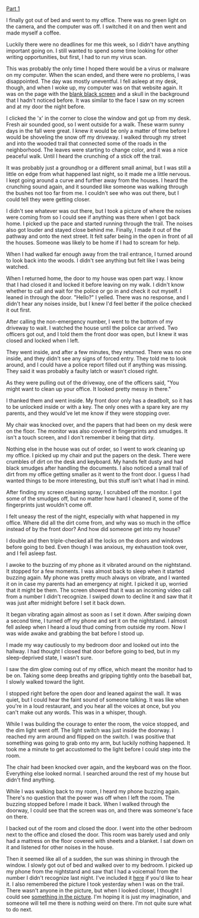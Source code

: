 [Part 1](https://www.reddit.com/r/nosleep/comments/xx4z4i/fear4lifecom/)

I finally got out of bed and went to my office. There was no green light on the camera, and the computer was off. I switched it on and then went and made myself a coffee.

Luckily there were no deadlines for me this week, so I didn't have anything important going on. I still wanted to spend some time looking for other writing opportunities, but first, I had to run my virus scan.

This was probably the only time I hoped there would be a virus or malware on my computer. When the scan ended, and there were no problems, I was disappointed. The day was mostly uneventful. I fell asleep at my desk, though, and when I woke up, my computer was on that website again. It was on the page with the [blank black screen](https://www.fear4life.com/home/1) and a skull in the background that I hadn't noticed before. It was similar to the face I saw on my screen and at my door the night before.

I clicked the 'x' in the corner to close the window and got up from my desk. Fresh air sounded good, so I went outside for a walk. These warm sunny days in the fall were great. I knew it would be only a matter of time before I would be shoveling the snow off my driveway. I walked through my street and into the wooded trail that connected some of the roads in the neighborhood. The leaves were starting to change color, and it was a nice peaceful walk. Until I heard the crunching of a stick off the trail. 

It was probably just a groundhog or a different small animal, but I was still a little on edge from what happened last night, so it made me a little nervous. I kept going around a curve and further away from the houses. I heard the crunching sound again, and it sounded like someone was walking through the bushes not too far from me. I couldn't see who was out there, but I could tell they were getting closer. 

I didn't see whatever was out there, but I took a picture of where the noises were coming from so I could see if anything was there when I got back home. I picked up the pace and started running through the trail. The noises also got louder and stayed close behind me. Finally, I made it out of the pathway and onto the next street. It felt safer being in the open in front of all the houses. Someone was likely to be home if I had to scream for help. 

When I had walked far enough away from the trail entrance, I turned around to look back into the woods. I didn't see anything but felt like I was being watched. 

When I returned home, the door to my house was open part way. I know that I had closed it and locked it before leaving on my walk. I didn't know whether to call and wait for the police or go in and check it out myself. I leaned in through the door. "Hello?" I yelled. There was no response, and I didn't hear any noises inside, but I knew I'd feel better if the police checked it out first.

After calling the non-emergency number, I went to the bottom of my driveway to wait. I watched the house until the police car arrived. Two officers got out, and I told them the front door was open, but I knew it was closed and locked when I left.

They went inside, and after a few minutes, they returned. There was no one inside, and they didn't see any signs of forced entry. They told me to look around, and I could have a police report filled out if anything was missing. They said it was probably a faulty latch or wasn't closed right.

As they were pulling out of the driveway, one of the officers said, "You might want to clean up your office. It looked pretty messy in there."

I thanked them and went inside. My front door only has a deadbolt, so it has to be unlocked inside or with a key. The only ones with a spare key are my parents, and they would've let me know if they were stopping over. 

My chair was knocked over, and the papers that had been on my desk were on the floor. The monitor was also covered in fingerprints and smudges. It isn't a touch screen, and I don't remember it being that dirty.

Nothing else in the house was out of order, so I went to work cleaning up my office. I picked up my chair and put the papers on the desk. There were crumbles of dirt on the desk and keyboard. My hands felt dusty and had black smudges after handling the documents. I also noticed a small trail of dirt from my office getting smaller as it went to the front door. I guess I had wanted things to be more interesting, but this stuff isn't what I had in mind. 

After finding my screen cleaning spray, I scrubbed off the monitor. I got some of the smudges off, but no matter how hard I cleaned it, some of the fingerprints just wouldn't come off.

I felt uneasy the rest of the night, especially with what happened in my office. Where did all the dirt come from, and why was so much in the office instead of by the front door? And how did someone get into my house?

I double and then triple-checked all the locks on the doors and windows before going to bed. Even though I was anxious, my exhaustion took over, and I fell asleep fast.

I awoke to the buzzing of my phone as it vibrated around on the nightstand. It stopped for a few moments. I was almost back to sleep when it started buzzing again. My phone was pretty much always on vibrate, and I wanted it on in case my parents had an emergency at night. I picked it up, worried that it might be them. The screen showed that it was an incoming video call from a number I didn't recognize. I swiped down to decline it and saw that it was just after midnight before I set it back down.

It began vibrating again almost as soon as I set it down. After swiping down a second time, I turned off my phone and set it on the nightstand. I almost fell asleep when I heard a loud thud coming from outside my room. Now I was wide awake and grabbing the bat before I stood up. 

I made my way cautiously to my bedroom door and looked out into the hallway. I had thought I closed that door before going to bed, but in my sleep-deprived state, I wasn't sure. 

I saw the dim glow coming out of my office, which meant the monitor had to be on. Taking some deep breaths and gripping tightly onto the baseball bat, I slowly walked toward the light.

I stopped right before the open door and leaned against the wall. It was quiet, but I could hear the faint sound of someone talking. It was like when you're in a loud restaurant, and you hear all the voices at once, but you can't make out any words. This was in a whisper, though.

While I was building the courage to enter the room, the voice stopped, and the dim light went off. The light switch was just inside the doorway. I reached my arm around and flipped on the switch. I was positive that something was going to grab onto my arm, but luckily nothing happened. It took me a minute to get accustomed to the light before I could step into the room.

The chair had been knocked over again, and the keyboard was on the floor. Everything else looked normal. I searched around the rest of my house but didn't find anything. 

While I was walking back to my room, I heard my phone buzzing again. There's no question that the power was off when I left the room. The buzzing stopped before I made it back. When I walked through the doorway, I could see that the screen was on, and there was someone's face on there.

I backed out of the room and closed the door. I went into the other bedroom next to the office and closed the door. This room was barely used and only had a mattress on the floor covered with sheets and a blanket. I sat down on it and listened for other noises in the house. 

Then it seemed like all of a sudden, the sun was shining in through the window. I slowly got out of bed and walked over to my bedroom. I picked up my phone from the nightstand and saw that I had a voicemail from the number I didn't recognize last night. I've included it [here](https://soundcloud.com/tropical_rabbit/voicemail) if you'd like to hear it. I also remembered the picture I took yesterday when I was on the trail. There wasn't anyone in the picture, but when I looked closer, I thought I could see [something in the picture](https://i.redd.it/k0u3415jnes91.jpg). I'm hoping it is just my imagination, and someone will tell me there is nothing weird on there. I'm not quite sure what to do next.